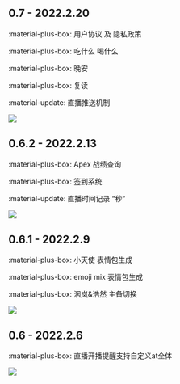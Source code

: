 
## 0.7 - 2022.2.20

:material-plus-box: 用户协议 及 隐私政策

:material-plus-box: 吃什么 喝什么

:material-plus-box: 晚安

:material-plus-box: 复读

:material-update: 直播推送机制

![](/imgs/updateLog/0.7.png)

## 0.6.2 - 2022.2.13

:material-plus-box: Apex 战绩查询

:material-plus-box: 签到系统

:material-update: 直播时间记录 “秒”

![](/imgs/updateLog/0.6.2.png)

## 0.6.1 - 2022.2.9

:material-plus-box: 小天使 表情包生成

:material-plus-box: emoji mix 表情包生成

:material-plus-box: 洇岚&浩然 主备切换

![](/imgs/updateLog/0.6.1.png)

## 0.6 - 2022.2.6

:material-plus-box: 直播开播提醒支持自定义at全体

![](/imgs/updateLog/0.6.png)